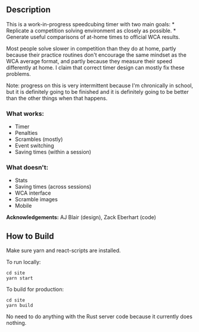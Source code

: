 ## Description

This is a work-in-progress speedcubing timer with two main goals:
    * Replicate a competition solving environment as closely as possible.
    * Generate useful comparisons of at-home times to official WCA results.

Most people solve slower in competition than they do at home, partly because their practice routines don't encourage the same mindset as the WCA average format, and partly because they measure their speed differently at home.
I claim that correct timer design can mostly fix these problems.

Note: progress on this is very intermittent because I'm chronically in school, but it is definitely going to be finished and it is definitely going to be better than the other things when that happens.

### What works:
* Timer
* Penalties
* Scrambles (mostly)
* Event switching
* Saving times (within a session)

### What doesn't:
* Stats
* Saving times (across sessions)
* WCA interface
* Scramble images
* Mobile

**Acknowledgements:** AJ Blair (design), Zack Eberhart (code)

## How to Build

Make sure yarn and react-scripts are installed.

To run locally:
```
cd site
yarn start
```

To build for production:
```
cd site
yarn build
```

No need to do anything with the Rust server code because it currently does nothing.